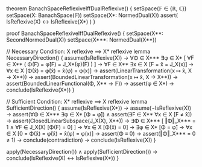 theorem BanachSpaceReflexiveIffDualReflexive() {
  setSpace(𝔽 ∈ {ℝ, ℂ})
  setSpace(X: BanachSpace(𝔽))
  setSpace(X*: NormedDual(X))
  assert(
    IsReflexive(X) ↔ IsReflexive(X*)
  )
}

proof BanachSpaceReflexiveIffDualReflexive() {
  setSpace(X**: SecondNormedDual(X))
  setSpace(X***: NormedDual(X**))

  // Necessary Condition: X reflexive ⟹ X* reflexive
  lemma NecessaryDirection() {
    assume(IsReflexive(X)) →
    ∀Φ ∈ X*** ∃φ ∈ X* [
      ∀F ∈ X** (
        Φ(F) = φ̂(F) = J_X*(φ)(F)
      )
    ] →
    ∀F ∈ X** ∃x ∈ X [F = x̂ = J_X(x)] →
    ∀x ∈ X [Φ(x̂) = φ̂(x̂) = x̂(φ) = φ(x)] →
    assert(LinearTransformation(x ↦ x̂, X → X**)) →
    assert(BoundedLinearTransformation(x ↦ x̂, X → X**)) →
    assert(BoundedLinearFunctional(Φ, X** → 𝔽)) →
    assert(φ ∈ X*) →
    conclude(IsReflexive(X*))
  }

  // Sufficient Condition: X* reflexive ⟹ X reflexive
  lemma SufficientDirection() {
    assume(IsReflexive(X*)) →
    assume(¬IsReflexive(X)) →
    assert(∀Φ ∈ X*** ∃φ ∈ X* [Φ = φ̂]) ∧
    assert(∃F ∈ X** ∀x ∈ X [F ≠ x̂]) →
    assert(ClosedLinearSubspace(J_X(X), X**)) →
    ∃Φ ∈ X*** [
      ‖Φ‖_X*** = 1 ∧
      ∀F ∈ J_X(X) [Φ(F) = 0]
    ] →
    ∀x ∈ X [Φ(x̂) = 0] →
    ∃φ ∈ X* [Φ = φ̂] →
    ∀x ∈ X [0 = Φ(x̂) = φ̂(x̂) = x̂(φ) = φ(x)] →
    assert(Φ ≡ 0) →
    assert(‖Φ‖_X*** = 0 ≠ 1) →
    conclude(contradiction) →
    conclude(IsReflexive(X))
  }

  apply(NecessaryDirection()) ∧
  apply(SufficientDirection()) →
  conclude(IsReflexive(X) ↔ IsReflexive(X*))
}